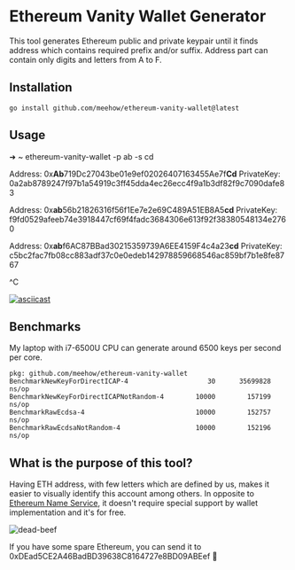 # Ethereum Vanity Wallet Generator

This tool generates Ethereum public and private keypair until it finds address
which contains required prefix and/or suffix.
Address part can contain only digits and letters from A to F.

## Installation

```
go install github.com/meehow/ethereum-vanity-wallet@latest
```

## Usage

➜  ~ ethereum-vanity-wallet -p ab -s cd

Address: 0x**Ab**719Dc27043be01e9ef02026407163455Ae7f**Cd** PrivateKey: 0a2ab8789247f97b1a54919c3ff45dda4ec26ecc4f9a1b3df82f9c7090dafe83

Address: 0x**ab**56b21826316f56f1Ee7e2e69C489A51EB8A5**cd** PrivateKey: f9fd0529afeeb74e3918447cf69f4fadc3684306e613f92f38380548134e2760

Address: 0x**ab**f6AC87BBad30215359739A6EE4159F4c4a23**cd** PrivateKey: c5bc2fac7fb08cc883adf37c0e0edeb142978859668546ac859bf7b1e8fe8767

^C

[![asciicast](https://asciinema.org/a/228369.svg)](https://asciinema.org/a/228369)

## Benchmarks

My laptop with i7-6500U CPU can generate around 6500 keys per second per core.

```
pkg: github.com/meehow/ethereum-vanity-wallet
BenchmarkNewKeyForDirectICAP-4            	      30	  35699828 ns/op
BenchmarkNewKeyForDirectICAPNotRandom-4   	   10000	    157199 ns/op
BenchmarkRawEcdsa-4                       	   10000	    152757 ns/op
BenchmarkRawEcdsaNotRandom-4              	   10000	    152196 ns/op
```

## What is the purpose of this tool?

Having ETH address, with few letters which are defined by us, makes it easier
to visually identify this account among others. In opposite to
[Ethereum Name Service](https://ens.domains/), it doesn't require special
support by wallet implementation and it's for free.

![dead-beef](dead-beef.png)

If you have some spare Ethereum, you can send it to 0xDEad5CE2A46BadBD39638C8164727e8BD09ABEef
🤑

